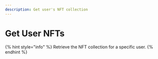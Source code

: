 ```yaml
---
description: Get user's NFT collection
---
```


# Get User NFTs

{% hint style="info" %} Retrieve the NFT collection for a specific user. {% endhint %}
